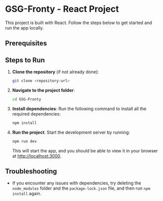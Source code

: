 # GSG-Fronty - React Project

This project is built with React. Follow the steps below to get started and run the app locally.

## Prerequisites


## Steps to Run

1. **Clone the repository** (if not already done):
    ```bash
    git clone <repository-url>
    ```

2. **Navigate to the project folder**:
    ```bash
    cd GSG-Fronty
    ```

3. **Install dependencies**:
    Run the following command to install all the required dependencies:
    ```bash
    npm install
    ```

4. **Run the project**:
    Start the development server by running:
    ```bash
    npm run dev
    ```

    This will start the app, and you should be able to view it in your browser at [http://localhost:3000](http://localhost:3000).

## Troubleshooting

- If you encounter any issues with dependencies, try deleting the `node_modules` folder and the `package-lock.json` file, and then run `npm install` again.

